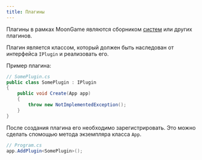 ```yaml
---
title: Плагины
---
```


Плагины в рамках MoonGame являются сборником [систем](/moongame/docs/engine/systems) или других плагинов.

Плагин является классом, который должен быть наследован от интерфейса `IPlugin` и реализовать его.

Пример плагина:

```csharp
// SomePlugin.cs
public class SomePlugin : IPlugin
{
    public void Create(App app)
    {
        throw new NotImplementedException();
    }
}
```

После создания плагина его необходимо зарегистрировать. Это можно сделать спомощью метода экземпляра класса `App`.

```csharp
// Program.cs
app.AddPlugin<SomePlugin>();
```
